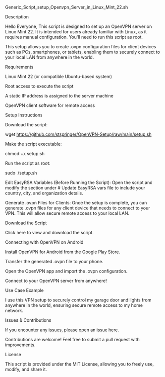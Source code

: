 Generic_Script_setup_Openvpn_Server_in_Linux_Mint_22.sh

Description

Hello Everyone, This script is designed to set up an OpenVPN server on Linux Mint 22. It is intended for users already familiar with Linux, as it requires manual configuration. You'll need to run this script as root.

This setup allows you to create .ovpn configuration files for client devices such as PCs, smartphones, or tablets, enabling them to securely connect to your local LAN from anywhere in the world.

Requirements

Linux Mint 22 (or compatible Ubuntu-based system)

Root access to execute the script

A static IP address is assigned to the server machine

OpenVPN client software for remote access

Setup Instructions

Download the script:

wget https://github.com/stspringer/OpenVPN-Setup/raw/main/setup.sh

Make the script executable:

chmod +x setup.sh

Run the script as root:

sudo ./setup.sh

Edit EasyRSA Variables (Before Running the Script): Open the script and modify the section under # Update EasyRSA vars file to include your country, city, and organization details.

Generate .ovpn Files for Clients: Once the setup is complete, you can generate .ovpn files for any client device that needs to connect to your VPN. This will allow secure remote access to your local LAN.

Download the Script

Click here to view and download the script.

Connecting with OpenVPN on Android

Install OpenVPN for Android from the Google Play Store.

Transfer the generated .ovpn file to your phone.

Open the OpenVPN app and import the .ovpn configuration.

Connect to your OpenVPN server from anywhere!

Use Case Example

I use this VPN setup to securely control my garage door and lights from anywhere in the world, ensuring secure remote access to my home network.

Issues & Contributions

If you encounter any issues, please open an issue here.

Contributions are welcome! Feel free to submit a pull request with improvements.

License

This script is provided under the MIT License, allowing you to freely use, modify, and share it.
